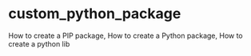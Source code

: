 # custom_python_package
How to create a PIP package, How to create a Python package, How to create a python lib
